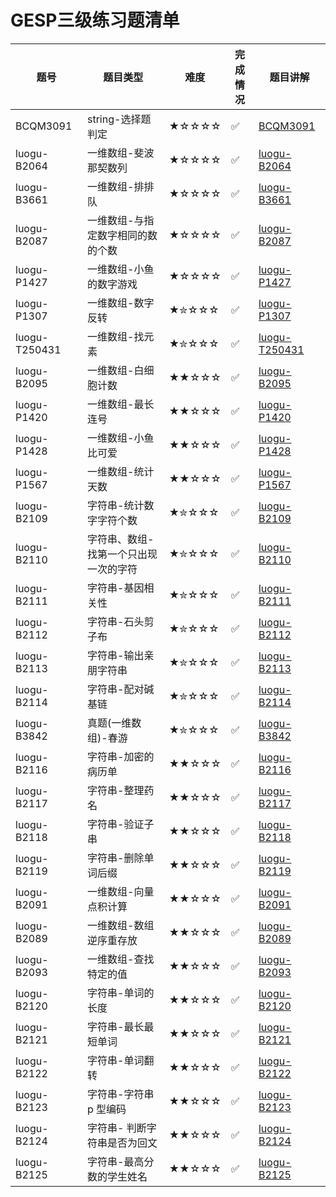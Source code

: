 # GESP三级练习题清单

| 题号 | 题目类型 | 难度 | 完成情况 | 题目讲解 |
|------|----------|------|----------|----------|
| BCQM3091| string-选择题判定| ★☆☆☆☆ | ✅ |[BCQM3091](https://www.coderli.com/gesp-1-bcqm3091)|
| luogu-B2064| 一维数组-斐波那契数列| ★☆☆☆☆ | ✅ |[luogu-B2064](https://www.coderli.com/gesp-3-luogu-b2064/)|
| luogu-B3661| 一维数组-排排队| ★☆☆☆☆ | ✅ |[luogu-B3661](https://www.coderli.com/gesp-3-luogu-b3661/)|
| luogu-B2087| 一维数组-与指定数字相同的数的个数| ★☆☆☆☆ | ✅ |[luogu-B2087](https://www.coderli.com/gesp-3-luogu-b2087/)|
| luogu-P1427| 一维数组-小鱼的数字游戏| ★☆☆☆☆ | ✅ |[luogu-P1427](https://www.coderli.com/gesp-3-luogu-p1427/)|
| luogu-P1307| 一维数组-数字反转| ★✮☆☆☆ | ✅ |[luogu-P1307](https://www.coderli.com/gesp-3-luogu-p1307/)|
| luogu-T250431| 一维数组-找元素| ★✮☆☆☆ | ✅ |[luogu-T250431](https://www.coderli.com/gesp-3-luogu-t250431/)|
| luogu-B2095| 一维数组-白细胞计数| ★★☆☆☆ | ✅ |[luogu-B2095](https://www.coderli.com/gesp-3-luogu-b2095/)|
| luogu-P1420| 一维数组-最长连号| ★★☆☆☆ | ✅ |[luogu-P1420](https://www.coderli.com/gesp-3-luogu-p1420/)|
| luogu-P1428| 一维数组-小鱼比可爱| ★★☆☆☆ | ✅ |[luogu-P1428](https://www.coderli.com/gesp-3-luogu-p1428/)|
| luogu-P1567| 一维数组-统计天数| ★★☆☆☆ | ✅ |[luogu-P1567](https://www.coderli.com/gesp-3-luogu-p1567/)|
| luogu-B2109| 字符串-统计数字字符个数| ★✮☆☆☆ | ✅ |[luogu-B2109](https://www.coderli.com/gesp-3-luogu-b2109/)|
| luogu-B2110| 字符串、数组-找第一个只出现一次的字符| ★✮☆☆☆ | ✅ |[luogu-B2110](https://www.coderli.com/gesp-3-luogu-b2110/)|
| luogu-B2111| 字符串-基因相关性| ★✮☆☆☆ | ✅ |[luogu-B2111](https://www.coderli.com/gesp-3-luogu-b2111/)|
| luogu-B2112| 字符串-石头剪子布| ★✮☆☆☆ | ✅ |[luogu-B2112](https://www.coderli.com/gesp-3-luogu-b2112/)|
| luogu-B2113| 字符串-输出亲朋字符串| ★✮☆☆☆ | ✅ |[luogu-B2113](https://www.coderli.com/gesp-3-luogu-b2113/)|
| luogu-B2114| 字符串-配对碱基链| ★✮☆☆☆ | ✅ |[luogu-B2114](https://www.coderli.com/gesp-3-luogu-b2114/)|
| luogu-B3842| 真题(一维数组)-春游| ★✮☆☆☆ | ✅ |[luogu-B3842](https://www.coderli.com/gesp-3-luogu-b3842/)|
| luogu-B2116| 字符串-加密的病历单| ★★☆☆☆ | ✅ |[luogu-B2116](https://www.coderli.com/gesp-3-luogu-b2116/)|
| luogu-B2117| 字符串-整理药名| ★★☆☆☆ | ✅ |[luogu-B2117](https://www.coderli.com/gesp-3-luogu-b2117/)|
| luogu-B2118| 字符串-验证子串| ★★☆☆☆ | ✅ |[luogu-B2118](https://www.coderli.com/gesp-3-luogu-b2118/)|
| luogu-B2119| 字符串-删除单词后缀| ★★☆☆☆ | ✅ |[luogu-B2119](https://www.coderli.com/gesp-3-luogu-b2119/)|
| luogu-B2091| 一维数组-向量点积计算| ★★☆☆☆ | ✅ |[luogu-B2091](https://www.coderli.com/gesp-3-luogu-b2091/)|
| luogu-B2089| 一维数组-数组逆序重存放| ★★☆☆☆ | ✅ |[luogu-B2089](https://www.coderli.com/gesp-3-luogu-b2089/)|
| luogu-B2093| 一维数组-查找特定的值| ★★☆☆☆ | ✅ |[luogu-B2093](https://www.coderli.com/gesp-3-luogu-b2093/)|
| luogu-B2120| 字符串-单词的长度| ★★☆☆☆ | ✅ |[luogu-B2120](https://www.coderli.com/gesp-3-luogu-b2120/)|
| luogu-B2121| 字符串-最长最短单词| ★★☆☆☆ | ✅ |[luogu-B2121](https://www.coderli.com/gesp-3-luogu-b2121/)|
| luogu-B2122| 字符串-单词翻转| ★★☆☆☆ | ✅ |[luogu-B2122](https://www.coderli.com/gesp-3-luogu-b2122/)|
| luogu-B2123| 字符串-字符串 p 型编码| ★★☆☆☆ | ✅ |[luogu-B2123](https://www.coderli.com/gesp-3-luogu-b2123/)|
| luogu-B2124| 字符串- 判断字符串是否为回文| ★★☆☆☆ | ✅ |[luogu-B2124](https://www.coderli.com/gesp-3-luogu-b2124/)|
| luogu-B2125| 字符串-最高分数的学生姓名| ★★☆☆☆ | ✅ |[luogu-B2125](https://www.coderli.com/gesp-3-luogu-b2125/)|
